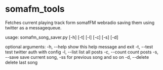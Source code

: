 # somafm_tools
Fetches current playing track form somafFM webradio saving them using twitter as a messagequeue.

usage: somafm_song_saver.py [-h] [-t] [-l] [-c] [-s] [-d]

optional arguments:
  -h, --help    show this help message and exit
  -t, --test    test twitter auth with config
  -l, --list    list all posts
  -c, --count   count posts
  -s, --save    save current song, -ss for previous song and so on
  -d, --delete  delete last song
